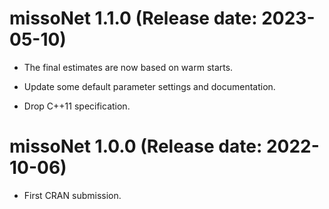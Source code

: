 # missoNet 1.1.0 (Release date: 2023-05-10)

* The final estimates are now based on warm starts.

* Update some default parameter settings and documentation.

* Drop C++11 specification.

# missoNet 1.0.0 (Release date: 2022-10-06)

* First CRAN submission.
